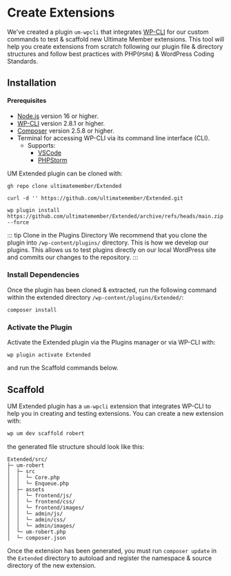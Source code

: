 

# Create Extensions

We've created a plugin `um-wpcli` that integrates [WP-CLI](http://wp-cli.org/) for our custom commands to test & scaffold new Ultimate Member extensions. This tool will help you create extensions from scratch following our plugin file & directory structures and follow best practices with PHP(`PSR4`) & WordPress Coding Standards.

## Installation

#### Prerequisites
- [Node.js](https://nodejs.org/) version 16 or higher.
- [WP-CLI](https://wp-cli.org) version 2.8.1 or higher.
- [Composer](https://getcomposer.org) version 2.5.8 or higher.
- Terminal for accessing WP-CLI via its command line interface (CLI).
  - Supports:
    - [VSCode](https://code.visualstudio.com/)
    - [PHPStorm](https://www.jetbrains.com/phpstorm/) 

UM Extended plugin can be cloned with:
<CodeGroup>
  <CodeGroupItem title="Git-Clone">

```bash:no-line-numbers
gh repo clone ultimatemember/Extended
```

  </CodeGroupItem>

  <CodeGroupItem title="Curl"  active>

```bash:no-line-numbers
curl -d '' https://github.com/ultimatemember/Extended.git
```

  </CodeGroupItem>

  <CodeGroupItem title="WP-CLI" active>

```bash:no-line-numbers
wp plugin install https://github.com/ultimatemember/Extended/archive/refs/heads/main.zip --force
```

  </CodeGroupItem>
</CodeGroup>

::: tip Clone in the Plugins Directory
We recommend that you clone the plugin into `/wp-content/plugins/` directory. This is how we develop our plugins. This allows us to test plugins directly on our local WordPress site and commits our changes to the repository.
:::

### Install Dependencies
Once the plugin has been cloned & extracted, run the following command within the extended directory `/wp-content/plugins/Extended/`:

```bash:no-line-numbers
composer install
```

### Activate the Plugin
Activate the Extended plugin via the Plugins manager or via WP-CLI with:

```bash:no-line-numbers
wp plugin activate Extended
```
and run the Scaffold commands below.


## Scaffold

UM Extended plugin has a `um-wpcli` extension that integrates WP-CLI to help you in creating and testing extensions. You can create a new extension with:
```sh
wp um dev scaffold robert
```
the generated file structure should look like this:

```
Extended/src/
├─ um-robert
│  ├─ src
│  │  └─ Core.php
│  │  └─ Enqueue.php
│  ├─ assets
│  │  └─ frontend/js/
│  │  └─ frontend/css/
│  │  └─ frontend/images/
│  │  └─ admin/js/
│  │  └─ admin/css/
│  │  └─ admin/images/
│  └─ um-robert.php
│  └─ composer.json
```

Once the extension has been generated, you must run `composer update` in the `Extended` directory to autoload and register the namespace & source directory of the new extension.

